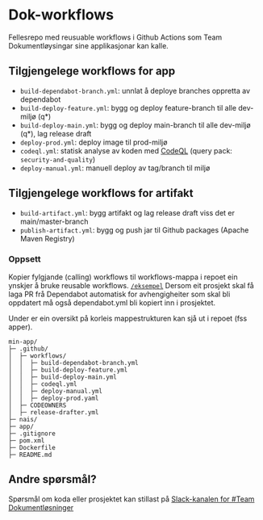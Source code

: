 # Dok-workflows
Fellesrepo med reusuable workflows i Github Actions som Team Dokumentløysingar sine applikasjonar kan kalle.

## Tilgjengelege workflows for app
- `build-dependabot-branch.yml`: unnlat å deploye branches oppretta av dependabot
- `build-deploy-feature.yml`: bygg og deploy feature-branch til alle dev-miljø (q*)
- `build-deploy-main.yml`: bygg og deploy main-branch til alle dev-miljø (q*), lag release draft
- `deploy-prod.yml`: deploy image til prod-miljø
- `codeql.yml`: statisk analyse av koden med [CodeQL](https://docs.github.com/en/code-security/code-scanning/introduction-to-code-scanning/about-code-scanning-with-codeql) (query pack: `security-and-quality`)
- `deploy-manual.yml`: manuell deploy av tag/branch til miljø

## Tilgjengelege workflows for artifakt
- `build-artifact.yml`: bygg artifakt og lag release draft viss det er main/master-branch
- `publish-artifact.yml`: bygg og push jar til Github packages (Apache Maven Registry)

### Oppsett
Kopier fylgjande (calling) workflows til workflows-mappa i repoet ein ynskjer å bruke reusable workflows.
[`/eksempel`](eksempel/.github/workflows/)
Dersom eit prosjekt skal få laga PR frå Dependabot automatisk for avhengigheiter som skal bli oppdatert må også dependabot.yml bli kopiert inn i prosjektet.

Under er ein oversikt på korleis mappestrukturen kan sjå ut i repoet (fss apper).

```
min-app/
├─ .github/
│  ├─ workflows/
│  │  ├─ build-dependabot-branch.yml
│  │  ├─ build-deploy-feature.yml
│  │  ├─ build-deploy-main.yml
│  │  ├─ codeql.yml
│  │  ├─ deploy-manual.yml
│  │  ├─ deploy-prod.yaml
│  ├─ CODEOWNERS
│  ├─ release-drafter.yml
├─ nais/
├─ app/
├─ .gitignore
├─ pom.xml
├─ Dockerfile
├─ README.md
```

## Andre spørsmål?
Spørsmål om koda eller prosjektet kan stillast på [Slack-kanalen for \#Team Dokumentløsninger](https://nav-it.slack.com/archives/C6W9E5GPJ)
